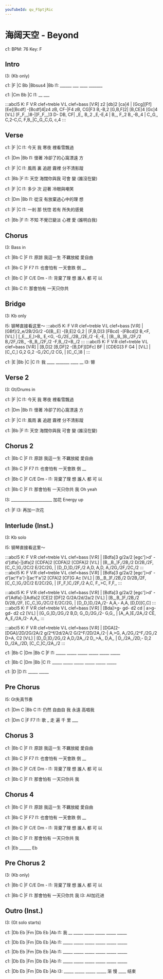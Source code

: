 ```yaml
---
youTubeId: qu_FSptjRic
---
```


# 海阔天空 - Beyond

c1: BPM: 76 Key: F

## Intro

l3: (Kb only)

c1: |F     |C   Bb  |Bbsus4 |Bb
l1:  ______ ___ ____ _______

c1: |Cm Bb |C
l1:  __ ___

:::abcl5
K: F
V:R  clef=treble
V:L  clef=bass
[V:R] z2 [db]2 [ca]4 |  [Gcg][Ff] [Ee][Bcdf] -[Bcdf]4|z4 zB, CF-|F4 zB, CG|F3 B,-B,2 [G,B,F]2| [B,CE]4 [Gc]4
[V:L]     [F,,F,,,]8-|[F,,F,,,]3 D- DB, CF| _E,, B,,2 _E,-E,4 | B,,, F,,2 B,,-B,,4 | C,,G,, C,2-C,C, F,B,,|C,,G,,C,G, c,4
:::

## Verse

c1:     |F      |C
l1: 今天 我 寒夜 裡看雪飄過

c1:     |Dm              |Bb
l1: 懷著 冷卻了的心窩漂遠 方


c1:     |F           |C
l1: 風雨 裏 追趕 霧裡 分不清影蹤

c1:     |Bb             |F
l1: 天空 海闊你與我 可會 變 (誰沒在變)

c1:     |F      |C
l1: 多少 次 迎著 冷眼與嘲笑

c1:     |Dm              |Bb
l1: 從沒 有放棄過心中的理 想


c1:     |F           |C
l1: 一剎 那 恍惚 若有 所失的感覺

c1:     |Bb             |F
l1: 不知 不覺已變淡 心裡 愛 (誰明白我)

## Chorus

l3: Bass in

c1:     |Bb       C       |F
l1: 原諒 我這一生 不羈放縱 愛自由

c1: |Bb         C       |F    F7
l1:    也會怕有 一天會跌 倒 __

c1: |Bb         C      |F  C/E Dm -
l1:    背棄了理 想 誰人 都 可  以

c1: |Bb         C
l1:    那會怕有 一天只你共

## Bridge

l3: Kb only

l5: 钢琴直接看这里～
:::abcl5
K: F
V:R  clef=treble
V:L  clef=bass
[V:R] | [GBf]/2_e/2B/2G/2 -G[B,_E] -[B,E]2 G,2          | [F,B,D]3 [FBcd] -[FBcd]2 B,<F,
[V:L] | [_E,,_E,]>B,, E,<G, -G,/2E,,/2B,,/2E,/2 -E,-E, | [B,,,B,,]B,,/2F,/2 B,/2F,/2B,, -B,,B,,/2F,/2 -F,B,,/2=B,,/2
:::
:::abcl5
K: F
V:R  clef=treble
V:L  clef=bass
[V:R] | [B,D]2 [B,DF]2 -[B,DF][DFc] BF | [CDEG]3 F G4  |
[V:L] | [C,,C,] G,2 G,2 -G,/2C,/2 CG,  | [C,,C,]8      |
:::

c1: |E      |Bb     |C      |C
l1:  我 ____ _______ ____ __
l3:                       镲

## Verse 2

l3: Gt/Drums in

c1:     |F      |C
l1: 今天 我 寒夜 裡看雪飄過

c1:     |Dm              |Bb
l1: 懷著 冷卻了的心窩漂遠 方


c1:     |F           |C
l1: 風雨 裏 追趕 霧裡 分不清影蹤

c1:     |Bb             |F
l1: 天空 海闊你與我 可會 變 (誰沒在變)

## Chorus 2

c1:     |Bb       C       |F
l1: 原諒 我這一生 不羈放縱 愛自由

c1: |Bb         C       |F    F7
l1:    也會怕有 一天會跌 倒 __

c1: |Bb         C      |F  C/E Dm -
l1:    背棄了理 想 誰人 都 可  以

c1: |Bb         C         |F
l1:    那會怕有 一天只你共 我    Oh yeah

l3:  _____________________ 加花  Energy up

c1: |F
l3:  再加一次花

## Interlude (Inst.)

l3: Kb solo

l5: 钢琴直接看这里～

:::abcl5
K: F
V:R  clef=treble
V:L  clef=bass
[V:R] | [Bdfa]3 g/2a/2 [egc']>d' -d'[dfa]-|[dfa]2 [CDFA]2 [CDFA]2 [CDFA]2
[V:L] | [B,,,B,,]F,/2B,/2 D/2B,/2F, [C,,C,]G,/2C/2 E/2C/2G, | [D,,D,]D,/2F,/2 A,D, A,D, A,/2G,/2F,/2C,/2
:::
:::abcl5
K: F
V:R  clef=treble
V:L  clef=bass
[V:R] | [Bdfa]3 g/2a/2 [egc']>d' -d'[ac'f'a']-|[ac'f'a']2 [CFA]2 [CF]G Ac
[V:L] | [B,,,B,,]F,/2B,/2 D/2B,/2F, [C,,C,]G,/2C/2 E/2C/2G, | [F,,F,]C,/2F,/2 A,C, F,,>C, F,F,,
:::

:::abcl5
K: F
V:R  clef=treble
V:L  clef=bass
[V:R] | [Bdfa]3 g/2a/2 [egc']>d' -d'[Adfa]-|[Adfa]2 [CE]2 [DF]2 G/2A/2d/2a/2
[V:L] | [B,,,B,,]F,/2B,/2 D/2B,/2F, [C,,C,]G,/2C/2 E/2C/2G, | [D,,D,]D,/2A,/2- A,A,- A,A, [D,D][C,C]
:::
:::abcl5
K: F
V:R  clef=treble
V:L  clef=bass
[V:R] | [Bda]>g- gd- d2 cd | a>g- gd- d2 c2
[V:L] | [G,,G,]D,/2G,/2 B,D, G,,D,/2G,/2- G,G,, | [A,,A,]E,/2A,/2 CE, A,,E,/2A,/2- A,A,,
:::

:::abcl5
K: F
V:R  clef=treble
V:L  clef=bass
[V:R] | [DGA]2- [DGA]/2D/2G/2A/2 g/2^f/2d/2A/2 G/2^F/2D/2A,/2-| A,>G, A,/2G,/2^F,/2G,/2 D>A, C2
[V:L] | [D,,D,]D,/2G,/2 A,D,/2A,,/2 D,,>A,, D,A,, | D,,/2A,,/2D,- D,2 D,,/2A,,/2D, [C,,C,]C,/2A,,/2
:::

c1: |Bb    C    |Dm         |Bb    C    |F
l1:  _____ _____ _____ _____ _____ _____

c1: |Bb    C    |Dm         |Bb         |C
l1:  _____ _____ _____ _____ _____ _____

c1: |D          |D
l1:  _____ _____

## Pre Chorus

l5: Gt失真节奏

c1: |Dm     C     |Bb      C
l1:    仍然 自由自 我 永遠 高唱我

c1: |Dm       C     |F      F7
l1:  歌 _ 走  遍 千  里 ___

## Chorus 3

c1:     |Bb       C       |F
l1: 原諒 我這一生 不羈放縱 愛自由

c1: |Bb         C       |F    F7
l1:    也會怕有 一天會跌 倒 __

c1: |Bb         C      |F  C/E Dm -
l1:    背棄了理 想 誰人 都 可  以

c1: |Bb         C         |F
l1:    那會怕有 一天只你共 我

## Chorus 4

c1:     |Bb       C       |F
l1: 原諒 我這一生 不羈放縱 愛自由

c1: |Bb         C       |F    F7
l1:    也會怕有 一天會跌 倒 __

c1: |Bb         C      |F  C/E Dm -
l1:    背棄了理 想 誰人 都 可  以

c1: |Bb         C         |F
l1:    那會怕有 一天只你共 我

c1: |Eb ______  Eb

## Pre Chorus 2

l3: (Kb only)

c1: |Bb         C      |F  C/E Dm -
l1:    背棄了理 想 誰人 都 可  以

c1: |Bb         C         |F
l1:    那會怕有 一天只你共 我
l3:                        All加花进

## Outro (Inst.)

l3: (Gt solo starts)

c1: |Db    Eb   |Fm         |Db    Eb   |Ab
l1:  我 __ _____ _____ _____ _____ _____

c1: |Db    Eb   |Fm         |Db    Eb   |Ab
l1:  _____ _____ _____ _____ _____ _____

c1: |Db    Eb   |Fm         |Db    Eb   |Ab
l1:  _____ _____ _____ _____ _____ _____

c1: |Db    Eb   |Fm         |Db    Eb   |Ab
l1:  _____ _____ _____ _____ _____ _____

c1: |Db    Eb   |Fm         |Db    Eb   |Ab
l3:  _____ _____ _____ _____ 渐 慢  ____ 结束
